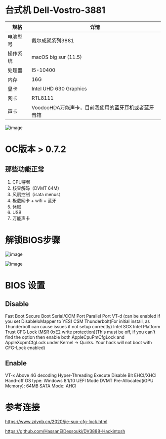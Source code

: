 # 台式机 Dell-Vostro-3881


| 规格     | 详情                   |
| -------- | ---------------------- |
| 电脑型号 | 戴尔成就系列3881       |
| 操作系统 | macOS big sur  (11.5)        |
| 处理器   | I5-10400               |
| 内存     | 16G                    |
| 显卡     | Intel UHD 630 Graphics |
| 网卡     | RTL8111                |
| 声卡     | VoodooHDA万能声卡，目前我使用的蓝牙耳机或者蓝牙音箱|

![image](https://user-images.githubusercontent.com/18027182/126869997-6000d520-f05d-4f57-92a8-5d8a8bc32b46.png)



# OC版本 > 0.7.2

## 那些功能正常

1. CPU睿频
2. 核显解码（DVMT 64M）
3. 风扇控制（isata menus）
4. 板载网卡 + wifi + 蓝牙
5. 休眠
6. USB
7. 万能声卡



# 解锁BIOS步骤
![image](https://user-images.githubusercontent.com/18027182/157573811-91c7df46-6bfc-426f-9007-dd53026d38c3.png)

![image](https://user-images.githubusercontent.com/18027182/157573824-611e5935-9ff8-4e0e-a3cb-b29b30bfbdeb.png)



# BIOS 设置
## Disable
Fast Boot
Secure Boot
Serial/COM Port
Parallel Port
VT-d (can be enabled if you set DisableIoMapper to YES)
CSM
Thunderbolt(For initial install, as Thunderbolt can cause issues if not setup correctly)
Intel SGX
Intel Platform Trust
CFG Lock (MSR 0xE2 write protection)(This must be off, if you can't find the option then enable both AppleCpuPmCfgLock and AppleXcpmCfgLock under Kernel -> Quirks. Your hack will not boot with CFG-Lock enabled)

## Enable
VT-x
Above 4G decoding
Hyper-Threading
Execute Disable Bit
EHCI/XHCI Hand-off
OS type: Windows 8.1/10 UEFI Mode
DVMT Pre-Allocated(iGPU Memory): 64MB
SATA Mode: AHCI



# 参考连接

https://www.zdynb.cn/2020/jie-suo-cfg-lock.html


https://github.com/HassanElDessouki/DV3888-Hackintosh

